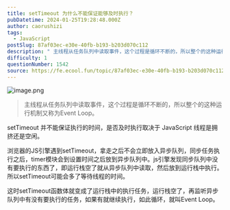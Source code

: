 ```yaml
---
title: setTimeout 为什么不能保证能够及时执行？
pubDatetime: 2024-01-25T19:28:48.000Z
author: caorushizi
tags:
  - JavaScript
postSlug: 87af03ec-e30e-40fb-b193-b203d070c112
description: " 主线程从任务队列中读取事件，这个过程是循环不断的，所以整个的这种运行机制又称为Event Loop。 setTimeout 并不能保证执行的时间，是否及时执行取决于 JavaScript 线程是拥挤还是空闲。 浏览器的JS引擎遇到setTimeout，拿走之后不会立即放入异步队列，同步任务执行之后，timer模块会到设置时间之后放到异步队列中。js引擎发现同步队列中没有要执行的东西了，即运行栈空"
difficulty: 1
questionNumber: 1542
source: https://fe.ecool.fun/topic/87af03ec-e30e-40fb-b193-b203d070c112
---
```


![image.png](https://static.ecool.fun//article/e0655cd1-91f2-4cdf-9460-0094bdf47830.png)

> 主线程从任务队列中读取事件，这个过程是循环不断的，所以整个的这种运行机制又称为Event Loop。

setTimeout 并不能保证执行的时间，是否及时执行取决于 JavaScript 线程是拥挤还是空闲。

浏览器的JS引擎遇到setTimeout，拿走之后不会立即放入异步队列，同步任务执行之后，timer模块会到设置时间之后放到异步队列中。js引擎发现同步队列中没有要执行的东西了，即运行栈空了就从异步队列中读取，然后放到运行栈中执行。所以setTimeout可能会多了等待线程的时间。

这时setTimeout函数体就变成了运行栈中的执行任务，运行栈空了，再监听异步队列中有没有要执行的任务，如果有就继续执行，如此循环，就叫Event Loop。

